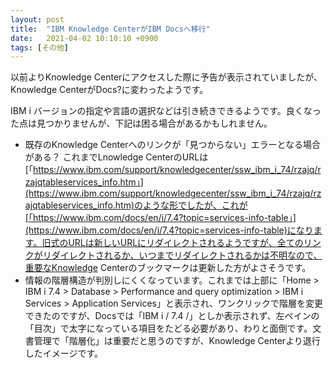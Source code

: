 ```yaml
---
layout: post
title:  "IBM Knowledge CenterがIBM Docsへ移行"
date:   2021-04-02 10:10:10 +0900
tags: [その他]
---
```

以前よりKnowledge Centerにアクセスした際に予告が表示されていましたが、Knowledge CenterがDocs?に変わったようです。

IBM i バージョンの指定や言語の選択などは引き続きできるようです。良くなった点は見つかりませんが、下記は困る場合があるかもしれません。

* 既存のKnowledge Centerへのリンクが「見つからない」エラーとなる場合がある？ これまでLnowledge CenterのURLは[「https://www.ibm.com/support/knowledgecenter/ssw_ibm_i_74/rzajq/rzajqtableservices_info.htm」](https://www.ibm.com/support/knowledgecenter/ssw_ibm_i_74/rzajq/rzajqtableservices_info.htm)のような形でしたが、これが[「https://www.ibm.com/docs/en/i/7.4?topic=services-info-table」](https://www.ibm.com/docs/en/i/7.4?topic=services-info-table)になります。旧式のURLは新しいURLにリダイレクトされるようですが、全てのリンクがリダイレクトされるか、いつまでリダイレクトされるかは不明なので、重要なKnowledge Centerのブックマークは更新した方がよさそうです。
* 情報の階層構造が判別しにくくなっています。これまでは上部に「Home > IBM i 7.4 > Database > Performance and query optimization > IBM i Services > Application Services」と表示され、ワンクリックで階層を変更できたのですが、Docsでは「IBM i / 7.4 /」としか表示されず、左ペインの「目次」で太字になっている項目をたどる必要があり、わりと面倒です。文書管理で「階層化」は重要だと思うのですが、Knowledge Centerより退行したイメージです。
